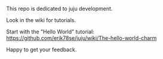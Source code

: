 This repo is dedicated to juju development.

Look in the wiki for tutorials.

Start with the "Hello World" tutorial: https://github.com/erik78se/juju/wiki/The-hello-world-charm

Happy to get your feedback.

